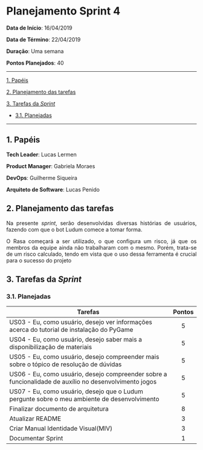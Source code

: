 # Planejamento Sprint 4

**Data de Início**: 16/04/2019

**Data de Término**: 22/04/2019

**Duração**: Uma semana

**Pontos Planejados**: 40

-------

[1. Papéis](#_1-papéis)

[2. Planejamento das tarefas](#_2-planejamento-das-tarefas)

[3. Tarefas da _Sprint_](#_3-tarefas-da-sprint)  

  * [3.1. Planejadas](#_31-planejadas)

-------

## 1. Papéis

**Tech Leader**: Lucas Lermen

**Product Manager**: Gabriela Moraes

**DevOps**: Guilherme Siqueira

**Arquiteto de Software**: Lucas Penido


## 2. Planejamento das tarefas

<p align = "justify"> Na presente <i>sprint</i>, serão desenvolvidas diversas histórias de usuários, fazendo com que o bot Ludum comece a tomar forma.</p>
<p align = "justify"> O Rasa começará a ser utilizado, o que configura um risco, já que os membros da equipe ainda não trabalharam com o mesmo. Porém, trata-se de um risco calculado, tendo em vista que o uso dessa ferramenta é crucial para o sucesso do projeto </p>


## 3. Tarefas da _Sprint_

### 3.1. Planejadas

|Tarefas|Pontos|
|-|:--:|
| US03 - Eu, como usuário, desejo ver informações acerca do tutorial de instalação do PyGame| 5 |
| US04 - Eu, como usuário, desejo saber mais a disponibilização de materiais | 5 |
| US05 - Eu, como usuário, desejo compreender mais sobre o tópico de resolução de dúvidas  | 5 |
| US06 - Eu, como usuário, desejo compreender sobre a funcionalidade de auxílio no desenvolvimento jogos | 5 |
| US07 - Eu, como usuário, desejo que o Ludum pergunte sobre o meu ambiente de desenvolvimento | 5 |
| Finalizar documento de arquitetura | 8 |
| Atualizar README| 3 |
| Criar Manual Identidade Visual(MIV)| 3 |
| Documentar Sprint | 1 |

